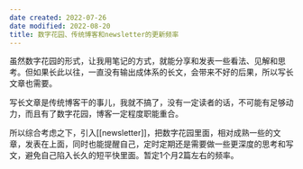 ```yaml
---
date created: 2022-07-26
date modified: 2022-08-20
title: 数字花园、传统博客和newsletter的更新频率
---
```


虽然数字花园的形式，让我用笔记的方式，就能分享和发表一些看法、见解和思考。但如果长此以往，一直没有输出成体系的长文，会带来不好的后果，所以写长文章也需要。

写长文章是传统博客干的事儿，我就不搞了，没有一定读者的话，不可能有足够动力，而且有了数字花园，博客一定程度职能重合。

所以综合考虑之下，引入[[newsletter]]，把数字花园里面，相对成熟一些的文章，发表在上面，同时也能提醒自己，定时定期还是需要做一些更深度的思考和写文，避免自己陷入长久的短平快里面。暂定1个月2篇左右的频率。

